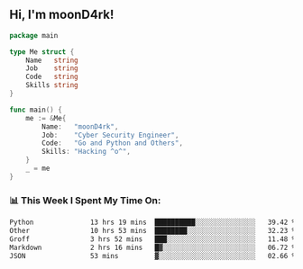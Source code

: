 <h2> Hi, I'm moonD4rk!</h2>

```go
package main

type Me struct {
	Name   string
	Job    string
	Code   string
	Skills string
}

func main() {
	me := &Me{
		Name:   "moonD4rk",
		Job:    "Cyber Security Engineer",
		Code:   "Go and Python and Others",
		Skills: "Hacking ^o^",
	}
	_ = me
}
```

<h3>📊 This Week I Spent My Time On:</h3>
<!-- <img align='right' src="https://github-readme-stats.vercel.app/api?username=moond4rk&show_icons=true&theme=radical", width="300" height="150"> -->

<!--START_SECTION:waka-->

```txt
Python              13 hrs 19 mins  ██████████░░░░░░░░░░░░░░░   39.42 %
Other               10 hrs 53 mins  ████████░░░░░░░░░░░░░░░░░   32.23 %
Groff               3 hrs 52 mins   ███░░░░░░░░░░░░░░░░░░░░░░   11.48 %
Markdown            2 hrs 16 mins   █▓░░░░░░░░░░░░░░░░░░░░░░░   06.72 %
JSON                53 mins         ▓░░░░░░░░░░░░░░░░░░░░░░░░   02.66 %
```

<!--END_SECTION:waka-->

